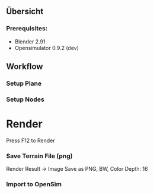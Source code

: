 
## Übersicht

### Prerequisites:
- Blender 2.91
- Opensimulator 0.9.2 (dev)


## Workflow

### Setup Plane


### Setup Nodes


# Render
Press F12 to Render

### Save Terrain File (png)
Render Result -> Image
Save as PNG, BW, Color Depth: 16


### Import to OpenSim
